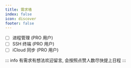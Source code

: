 ```yaml
---
title: 需求墙
index: false
icon: discover
footer: false
---
```


- [ ] 进程管理 (PRO 用户)
- [ ] SSH 终端 (PRO 用户)
- [ ] iCloud 同步 (PRO 用户)

::: info 有需求有想法欢迎留言, 会按照点赞人数尽快提上日程
:::
